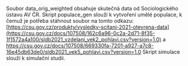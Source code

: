 Soubor data_orig_weighted obsahuje skutečná data od Sociologického ústavu AV ČR.
Skript populace_gen slouží k vytvoření umělé populace, k čemuž je potřeba stáhnout soubor na tomto odkazu: [https://csu.gov.cz/produkty/vysledky-scitani-2021-otevrena-data](https://csu.gov.cz/docs/107508/162c6a96-0c2a-2d71-8f35-1f1572a4a100/sldb2021_vzdelani_vek2_pohlavi.csv?version=1.0) a https://csu.gov.cz/docs/107508/669330fa-7201-a927-a7c8-16e45db63de0/sldb2021_vek5_pohlavi.csv?version=1.0
Skript simulace slouží k simulační studii.
